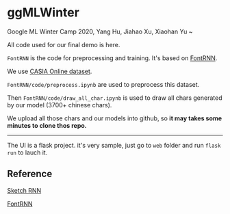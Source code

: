# ggMLWinter

Google ML Winter Camp 2020, Yang Hu, Jiahao Xu, Xiaohan Yu ~

All code used for our final demo is here.

`FontRNN` is the code for preprocessing and training. It's based on [FontRNN](https://github.com/ShusenTang/FontRNN).

We use [CASIA Online dataset](http://www.nlpr.ia.ac.cn/databases/handwriting/Home.html).

`FontRNN/code/preprocess.ipynb` are used to preprocess this dataset.

Then `FontRNN/code/draw_all_char.ipynb` is used to draw all chars generated by our model (3700+ chinese chars).

We upload all those chars and our models into github, so **it may takes some minutes to clone thos repo.**

---

The UI is a flask project. it's very sample, just go to `web` folder and run `flask run` to lauch it.

## Reference

[Sketch RNN](https://github.com/tensorflow/magenta/tree/master/magenta/models/sketch_rnn)

[FontRNN](https://github.com/ShusenTang/FontRNN)
